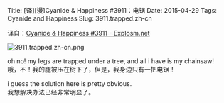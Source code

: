Title: [译][漫]Cyanide & Happiness #3911：电锯
Date: 2015-04-29
Tags: Cyanide and Happiness
Slug: 3911.trapped.zh-cn

译自：[Cyanide & Happiness #3911 - Explosm.net](http://explosm.net/comics/3911/)


![3911.trapped.zh-cn.png](/static/images/comics/3911.trapped.zh-cn.png)



oh no! my legs are trapped under
a tree, and all i have is my chainsaw!          
哦，不！我的腿被压在树下了，但是，我身边只有一把电锯！

i guess the solution here is pretty obvious.        
我想解决办法已经非常明显了。